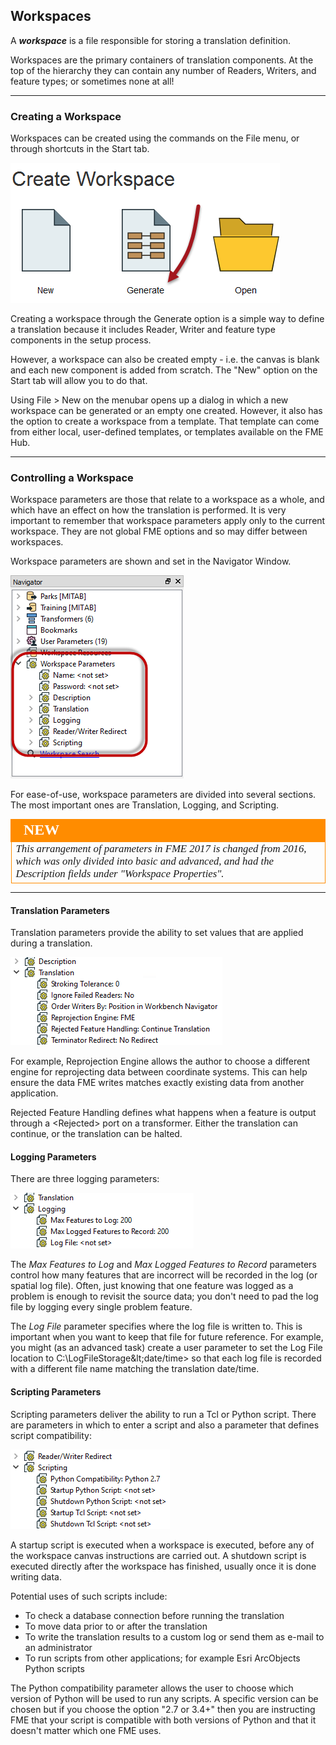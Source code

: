 ## Workspaces ##
A ***workspace*** is a file responsible for storing a translation definition.

Workspaces are the primary containers of translation components. At the top of the hierarchy they can contain any number of Readers, Writers, and feature types; or sometimes none at all!

---

### Creating a Workspace

Workspaces can be created using the commands on the File menu, or through shortcuts in the Start tab.

![](./Images/Img4.005.GettingStartedShortcut.png)

Creating a workspace through the Generate option is a simple way to define a translation because it includes Reader, Writer and feature type components in the setup process.

However, a workspace can also be created empty - i.e. the canvas is blank and each new component is added from scratch. The "New" option on the Start tab will allow you to do that.

Using File > New on the menubar opens up a dialog in which a new workspace can be generated or an empty one created. However, it also has the option to create a workspace from a template. That template can come from either local, user-defined templates, or templates available on the FME Hub.

--- 

### Controlling a Workspace ###
Workspace parameters are those that relate to a workspace as a whole, and which have an effect on how the translation is performed. It is very important to remember that workspace parameters apply only to the current workspace. They are not global FME options and so may differ between workspaces.

Workspace parameters are shown and set in the Navigator Window.

![](./Images/Img4.006.WorkspaceParameters.png)

For ease-of-use, workspace parameters are divided into several sections. The most important ones are Translation, Logging, and Scripting.

<!--New Section--> 

<table style="border-spacing: 0px">
<tr>
<td style="vertical-align:middle;background-color:darkorange;border: 2px solid darkorange">
<i class="fa fa-bolt fa-lg fa-pull-left fa-fw" style="color:white;padding-right: 12px;vertical-align:text-top"></i>
<span style="color:white;font-size:x-large;font-weight: bold;font-family:serif">NEW</span>
</td>
</tr>

<tr>
<td style="border: 1px solid darkorange">
<span style="font-family:serif; font-style:italic; font-size:larger">
This arrangement of parameters in FME 2017 is changed from 2016, which was only divided into basic and advanced, and had the Description fields under "Workspace Properties".
</span>
</td>
</tr>
</table>

--- 

#### Translation Parameters ####
Translation parameters provide the ability to set values that are applied during a translation.

![](./Images/Img4.007.WorkspaceTranslationParameters.png)

For example, Reprojection Engine allows the author to choose a different engine for reprojecting data between coordinate systems. This can help ensure the data FME writes matches exactly existing data from another application.

Rejected Feature Handling defines what happens when a feature is output through a &lt;Rejected&gt; port on a transformer. Either the translation can continue, or the translation can be halted. 


#### Logging Parameters ####
There are three logging parameters:

![](./Images/Img4.008.WorkspaceLoggingParameters.png)

The *Max Features to Log* and *Max Logged Features to Record* parameters control how many features that are incorrect will be recorded in the log (or spatial log file). Often, just knowing that one feature was logged as a problem is enough to revisit the source data; you don't need to pad the log file by logging every single problem feature.

The *Log File* parameter specifies where the log file is written to. This is important when you want to keep that file for future reference. For example, you might (as an advanced task) create a user parameter to set the Log File location to C:\LogFileStorage\&lt;date/time&gt; so that each log file is recorded with a different file name matching the translation date/time.


#### Scripting Parameters ####
Scripting parameters deliver the ability to run a Tcl or Python script. There are parameters in which to enter a script and also a parameter that defines script compatibility:

![](./Images/Img4.009.WorkspaceScriptingParameters.png)

A startup script is executed when a workspace is executed, before any of the workspace canvas instructions are carried out. A shutdown script is executed directly after the workspace has finished, usually once it is done writing data.

Potential uses of such scripts include:

- To check a database connection before running the translation
- To move data prior to or after the translation
- To write the translation results to a custom log or send them as e-mail to an administrator
- To run scripts from other applications; for example Esri ArcObjects Python scripts

The Python compatibility parameter allows the user to choose which version of Python will be used to run any scripts. A specific version can be chosen but if you choose the option "2.7 or 3.4+" then you are instructing FME that your script is compatible with both versions of Python and that it doesn't matter which one FME uses.